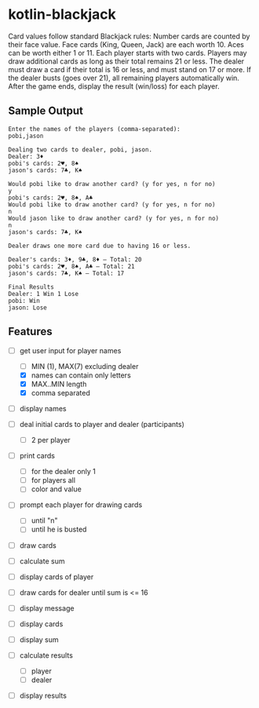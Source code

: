 # kotlin-blackjack
Card values follow standard Blackjack rules:
Number cards are counted by their face value.
Face cards (King, Queen, Jack) are each worth 10.
Aces can be worth either 1 or 11.
Each player starts with two cards.
Players may draw additional cards as long as their total remains 21 or less.
The dealer must draw a card if their total is 16 or less, and must stand on 17 or more.
If the dealer busts (goes over 21), all remaining players automatically win.
After the game ends, display the result (win/loss) for each player.

## Sample Output
```
Enter the names of the players (comma-separated):
pobi,jason

Dealing two cards to dealer, pobi, jason.
Dealer: 3♦
pobi's cards: 2♥, 8♠
jason's cards: 7♣, K♠

Would pobi like to draw another card? (y for yes, n for no)
y
pobi's cards: 2♥, 8♠, A♣
Would pobi like to draw another card? (y for yes, n for no)
n
Would jason like to draw another card? (y for yes, n for no)
n
jason's cards: 7♣, K♠

Dealer draws one more card due to having 16 or less.

Dealer's cards: 3♦, 9♣, 8♦ – Total: 20
pobi's cards: 2♥, 8♠, A♣ – Total: 21
jason's cards: 7♣, K♠ – Total: 17

Final Results
Dealer: 1 Win 1 Lose
pobi: Win
jason: Lose
```

## Features
- [ ] get user input for player names
  - [ ] MIN (1), MAX(7) excluding dealer
  - [x] names can contain only letters
  - [x] MAX..MIN length
  - [x] comma separated
- [ ] display names 

- [ ] deal initial cards to player and dealer (participants)
  - [ ] 2 per player
- [ ] print cards
  - [ ] for the dealer only 1
  - [ ] for players all
  - [ ] color and value

- [ ] prompt each player for drawing cards
  - [ ] until "n"
  - [ ] until he is busted
- [ ] draw cards
- [ ] calculate sum
- [ ] display cards of player

- [ ] draw cards for dealer until sum is <= 16
- [ ] display message

- [ ] display cards
- [ ] display sum

- [ ] calculate results
  - [ ] player 
  - [ ] dealer 
- [ ] display results



  




